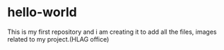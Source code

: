 # hello-world
This is my first repository and i am creating it to add all the files, images related to my project.(HLAG office)
